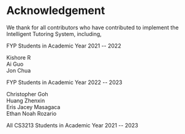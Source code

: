 # Acknowledgement

We thank for all contributors who have contributed to implement the Intelligent Tutoring System, including,

FYP Students in Academic Year 2021 -- 2022

Kishore R<br/>
Ai Guo<br/>
Jon Chua

FYP Students in Academic Year 2022 -- 2023

Christopher Goh<br/>
Huang Zhenxin<br/>
Eris Jacey Masagaca<br/>
Ethan Noah Rozario

All CS3213 Students in Academic Year 2021 -- 2023
